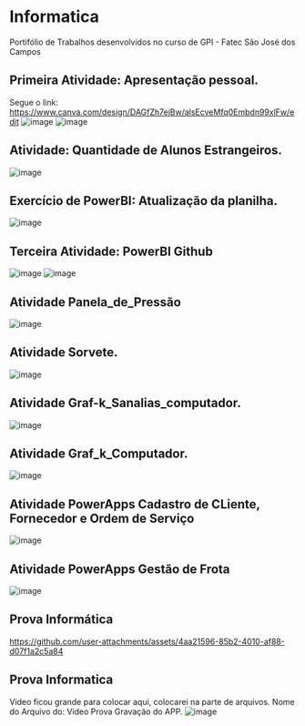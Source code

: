 # Informatica
Portifólio de Trabalhos desenvolvidos no curso de GPI - Fatec São José dos Campos
## Primeira Atividade: Apresentação pessoal.
Segue o link: https://www.canva.com/design/DAGfZh7ejBw/alsEcveMfq0Embdn99xlFw/edit
![image](https://github.com/user-attachments/assets/5424ba3b-84ff-4e41-b4b6-df5f01f05f43)
![image](https://github.com/user-attachments/assets/b1376c11-6eea-4448-ab21-af7859d7f43b)

## Atividade: Quantidade de Alunos Estrangeiros.
![image](https://github.com/user-attachments/assets/374b6ce0-ae68-40d7-8abe-e85de75226f4)

## Exercício de PowerBI: Atualização da planilha.
![image](https://github.com/user-attachments/assets/5c8089cf-aa04-44cb-bf46-ef862d21fb3c)

## Terceira Atividade: PowerBI Github
![image](https://github.com/user-attachments/assets/694755ee-5b8b-4149-9a65-09511c24f8e6)
![image](https://github.com/user-attachments/assets/ea025afb-00f2-4737-85b4-b6a6117abe9d)

## Atividade Panela_de_Pressão
![image](https://github.com/user-attachments/assets/aec4c496-a82a-48c1-96a4-83ce084a9ce7)

## Atividade Sorvete.
![image](https://github.com/user-attachments/assets/052ece74-dcd6-4395-b3c5-a4822bab4eee)


##  Atividade Graf-k_Sanalias_computador.
![image](https://github.com/user-attachments/assets/65498d05-daf5-4a1f-bc05-48547722cf55)

## Atividade Graf_k_Computador.
![image](https://github.com/user-attachments/assets/5a0255ea-ba55-435c-ad69-d3c934f5e736)

## Atividade PowerApps Cadastro de CLiente, Fornecedor e Ordem de Serviço
![image](https://github.com/user-attachments/assets/f1842b7e-3afa-4080-9f95-0846a60690d9)

## Atividade PowerApps Gestão de Frota
![image](https://github.com/user-attachments/assets/cc76a905-9f28-4f8f-9399-788086058cb2) 

## Prova Informática
https://github.com/user-attachments/assets/4aa21596-85b2-4010-af88-d07f1a2c5a84

## Prova Informatica
Video ficou grande para colocar aqui, colocarei na parte de arquivos.
Nome do Arquivo do: Video Prova Gravação do APP.
![image](https://github.com/user-attachments/assets/685f0cdd-8309-4934-b089-9524b35387b4)


